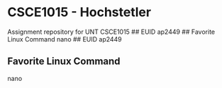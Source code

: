 # CSCE1015 - Hochstetler
Assignment repository for UNT CSCE1015
# #   E U I D  
 a p 2 4 4 9  
 # #   F a v o r i t e   L i n u x   C o m m a n d  
 n a n o  
 ## EUID
ap2449
## Favorite Linux Command
nano
